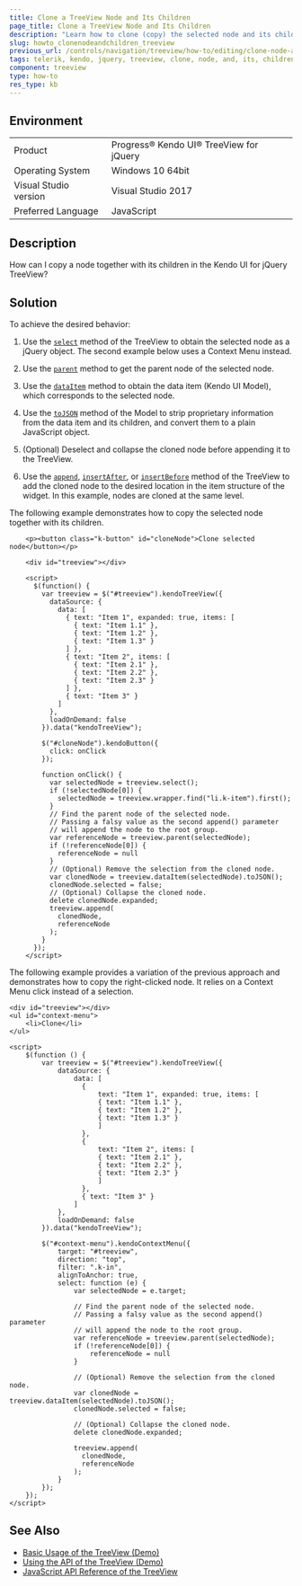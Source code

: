 ```yaml
---
title: Clone a TreeView Node and Its Children
page_title: Clone a TreeView Node and Its Children 
description: "Learn how to clone (copy) the selected node and its children in a Kendo UI TreeView."
slug: howto_clonenodeandchildren_treeview
previous_url: /controls/navigation/treeview/how-to/editing/clone-node-and-children
tags: telerik, kendo, jquery, treeview, clone, node, and, its, children
component: treeview
type: how-to
res_type: kb
---
```


## Environment

<table>
 <tr>
  <td>Product</td>
  <td>Progress® Kendo UI® TreeView for jQuery</td>
 </tr>
 <tr>
  <td>Operating System</td>
  <td>Windows 10 64bit</td>
 </tr>
 <tr>
  <td>Visual Studio version</td>
  <td>Visual Studio 2017</td>
 </tr>
 <tr>
  <td>Preferred Language</td>
  <td>JavaScript</td>
 </tr>
</table>

## Description

How can I copy a node together with its children in the Kendo UI for jQuery TreeView?

## Solution

To achieve the desired behavior:

1. Use the [`select`](/api/javascript/ui/treeview/methods/select) method of the TreeView to obtain the selected node as a jQuery object. The second example below uses a Context Menu instead.

1. Use the [`parent`](/api/javascript/ui/treeview/methods/parent) method to get the parent node of the selected node.

1. Use the [`dataItem`](/api/javascript/ui/treeview/methods/dataitem) method to obtain the data item (Kendo UI Model), which corresponds to the selected node.

1. Use the [`toJSON`](/api/javascript/data/model/methods/tojson) method of the Model to strip proprietary information from the data item and its children, and convert them to a plain JavaScript object.

1. (Optional) Deselect and collapse the cloned node before appending it to the TreeView.

1. Use the [`append`](/api/javascript/ui/treeview/methods/append), [`insertAfter`](/api/javascript/ui/treeview/methods/insertafter), or [`insertBefore`](/api/javascript/ui/treeview/methods/insertbefore) method of the TreeView to add the cloned node to the desired location in the item structure of the widget. In this example, nodes are cloned at the same level.

The following example demonstrates how to copy the selected node together with its children.

```dojo
    <p><button class="k-button" id="cloneNode">Clone selected node</button></p>

    <div id="treeview"></div>

    <script>
      $(function() {
        var treeview = $("#treeview").kendoTreeView({
          dataSource: {
            data: [
              { text: "Item 1", expanded: true, items: [
                { text: "Item 1.1" },
                { text: "Item 1.2" },
                { text: "Item 1.3" }
              ] },
              { text: "Item 2", items: [
                { text: "Item 2.1" },
                { text: "Item 2.2" },
                { text: "Item 2.3" }
              ] },
              { text: "Item 3" }
            ]
          },
          loadOnDemand: false
        }).data("kendoTreeView");

        $("#cloneNode").kendoButton({
          click: onClick
        });

        function onClick() {
          var selectedNode = treeview.select();
          if (!selectedNode[0]) {
            selectedNode = treeview.wrapper.find("li.k-item").first();
          }
          // Find the parent node of the selected node.
          // Passing a falsy value as the second append() parameter
          // will append the node to the root group.
          var referenceNode = treeview.parent(selectedNode);
          if (!referenceNode[0]) {
            referenceNode = null
          }
          // (Optional) Remove the selection from the cloned node.
          var clonedNode = treeview.dataItem(selectedNode).toJSON();
          clonedNode.selected = false;
          // (Optional) Collapse the cloned node.
          delete clonedNode.expanded;
          treeview.append(
            clonedNode,
            referenceNode
          );
        }
      });
    </script>
```

The following example provides a variation of the previous approach and demonstrates how to copy the right-clicked node. It relies on a Context Menu click instead of a selection.

```dojo
<div id="treeview"></div>
<ul id="context-menu">
    <li>Clone</li>
</ul>

<script>
    $(function () {
        var treeview = $("#treeview").kendoTreeView({
            dataSource: {
                data: [
                  {
                      text: "Item 1", expanded: true, items: [
                      { text: "Item 1.1" },
                      { text: "Item 1.2" },
                      { text: "Item 1.3" }
                      ]
                  },
                  {
                      text: "Item 2", items: [
                      { text: "Item 2.1" },
                      { text: "Item 2.2" },
                      { text: "Item 2.3" }
                      ]
                  },
                  { text: "Item 3" }
                ]
            },
            loadOnDemand: false
        }).data("kendoTreeView");

        $("#context-menu").kendoContextMenu({
            target: "#treeview",
            direction: "top",
            filter: ".k-in",
            alignToAnchor: true,
            select: function (e) {
                var selectedNode = e.target;

                // Find the parent node of the selected node.
                // Passing a falsy value as the second append() parameter
                // will append the node to the root group.
                var referenceNode = treeview.parent(selectedNode);
                if (!referenceNode[0]) {
                    referenceNode = null
                }

                // (Optional) Remove the selection from the cloned node.
                var clonedNode = treeview.dataItem(selectedNode).toJSON();
                clonedNode.selected = false;

                // (Optional) Collapse the cloned node.
                delete clonedNode.expanded;

                treeview.append(
                  clonedNode,
                  referenceNode
                );
            }
        });
    });
</script>
```

## See Also

* [Basic Usage of the TreeView (Demo)](https://demos.telerik.com/kendo-ui/treeview/index)
* [Using the API of the TreeView (Demo)](https://demos.telerik.com/kendo-ui/treeview/api)
* [JavaScript API Reference of the TreeView](/api/javascript/ui/treeview)
